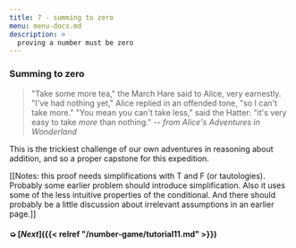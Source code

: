 ```yaml
---
title: 7 - summing to zero
menu: menu-docs.md
description: >
  proving a number must be zero
---
```


### Summing to zero

> "Take some more tea," the March Hare said to Alice, very earnestly.
> "I've had nothing yet," Alice replied in an offended tone, "so I
> can't take more."  "You mean you can't take less," said the Hatter:
> "it's very easy to take *more* than nothing." -- *from Alice's
> Adventures in Wonderland*

This is the trickiest challenge of our own adventures in reasoning
about addition, and so a proper capstone for this expedition.

[[Notes: this proof needs simplifications with T and F (or
tautologies).  Probably some earlier problem should introduce
simplification.  Also it uses some of the less intuitive properties
of the conditional.  And there should probably be a little discussion
about irrelevant assumptions in an earlier page.]]

<div class=proof-editor data-exercise="nat/addx8"></div>

#### ➭ [***Next***]({{< relref "/number-game/tutorial11.md" >}})

